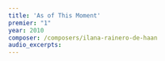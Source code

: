 ```yaml
---
title: 'As of This Moment'
premier: "1"
year: 2010
composer: /composers/ilana-rainero-de-haan
audio_excerpts: 
---
```

